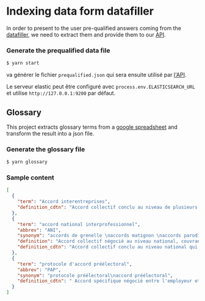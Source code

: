 # Indexing data form datafiller

In order to present to the user pre-qualified answers coming from the [datafiller](https://github.com/SocialGouv/datafiller/), we need to extract them and provide them to our [API](../code-du-travail-api/routes/search/search.prequalified.js).


### Generate the prequalified data file
```sh
$ yarn start
```

va générer le fichier `prequalified.json` qui sera ensuite utilisé par [l'API](../code-du-travail-api/routes/search/search.prequalified.js).

Le serveur elastic peut être configuré avec `process.env.ELASTICSEARCH_URL` et utilise `http://127.0.0.1:9200` par défaut.

## Glossary

This project extracts glossary terms from a [google spreadsheet](https://docs.google.com/spreadsheets/d/1WrmotMiu4kBxRTKW47Q3CzNjxc0GycfAilSHcXH_hfA/edit#gid=0) and transform the result into a json file.

### Generate the glossary file

```bash
$ yarn glossary
```

### Sample content
```json
[
  {
    "term": "Accord interentreprises",
    "definition_cdtn": "Accord collectif conclu au niveau de plusieurs entreprises n'appartenant pas au même groupe."
  },
  {
    "term": "accord national interprofessionnel",
    "abbrev": "ANI",
    "synonym": "accords de grenelle \naccords matignon \naccords parodi",
    "definition": "Accord collectif négocié au niveau national, couvrant l’ensemble des secteurs d’activités professionnelles et validé selon des modalités précisées par l’article L. 2232-2 du code du travail",
    "definition_cdtn": "Accord collectif conclu au niveau national qui s'applique à plusieurs branches professionnelles. "
  },
  {
    "term": "protocole d'accord préélectoral",
    "abbrev": "PAP",
    "synonym": "protocole préélectoral\naccord préélectoral",
    "definition_cdtn": " Accord spécifique négocié entre l'employeur et les syndicats pour organiser les élections professionnelles des représentants du personnel (modalités d'organisation et de déroulement des élections, répartition des sièges...)"
  }
]
```
